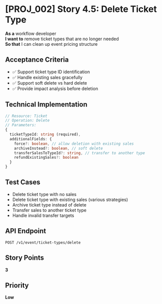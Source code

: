 # [PROJ_002] Story 4.5: Delete Ticket Type

**As a** workflow developer  
**I want to** remove ticket types that are no longer needed  
**So that** I can clean up event pricing structure

## Acceptance Criteria
- ✅ Support ticket type ID identification
- ✅ Handle existing sales gracefully
- ✅ Support soft delete vs hard delete
- ✅ Provide impact analysis before deletion

## Technical Implementation
```typescript
// Resource: Ticket
// Operation: Delete
// Parameters:
{
  ticketTypeId: string (required),
  additionalFields: {
    force?: boolean, // allow deletion with existing sales
    archiveInstead?: boolean, // soft delete
    transferSalesToTypeId?: string, // transfer to another type
    refundExistingSales?: boolean
  }
}
```

## Test Cases
- Delete ticket type with no sales
- Delete ticket type with existing sales (various strategies)
- Archive ticket type instead of delete
- Transfer sales to another ticket type
- Handle invalid transfer targets

## API Endpoint
`POST /v1/event/ticket-types/delete`

## Story Points
**3**

## Priority
**Low**

